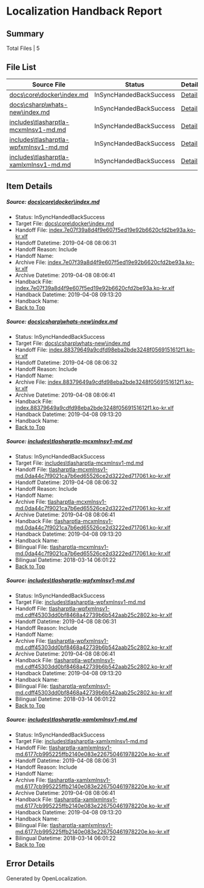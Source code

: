 # <a name='report-top'></a> Localization Handback Report

## Summary
 Total Files | 5

## File List
 Source File | Status | Details 
 ----------- | ------ | ------- 
 [docs\core\docker\index.md](https://github.com/OpenLocalizationTestOrg/docs/blob/f9ae43c1cac88dc83fee07b26d8333501f574532/docs/core/docker/index.md) | InSyncHandedBackSuccess | [Details](#b6fcac5f6062c8e1924794eda0e6b6061f43fa6c41)
 [docs\csharp\whats-new\index.md](https://github.com/OpenLocalizationTestOrg/docs/blob/f9ae43c1cac88dc83fee07b26d8333501f574532/docs/csharp/whats-new/index.md) | InSyncHandedBackSuccess | [Details](#157554dba0e071454c423cd2fd3be50d2be5cb112200)
 [includes\tlasharptla-mcxmlnsv1-md.md](https://github.com/OpenLocalizationTestOrg/docs/blob/f9ae43c1cac88dc83fee07b26d8333501f574532/includes/tlasharptla-mcxmlnsv1-md.md) | InSyncHandedBackSuccess | [Details](#7f5db1529571d6410041b50d8063bd0d689d9a4516225)
 [includes\tlasharptla-wpfxmlnsv1-md.md](https://github.com/OpenLocalizationTestOrg/docs/blob/f9ae43c1cac88dc83fee07b26d8333501f574532/includes/tlasharptla-wpfxmlnsv1-md.md) | InSyncHandedBackSuccess | [Details](#6466dd433df3d39362f1ce3ce231d5b0a7e450d516288)
 [includes\tlasharptla-xamlxmlnsv1-md.md](https://github.com/OpenLocalizationTestOrg/docs/blob/f9ae43c1cac88dc83fee07b26d8333501f574532/includes/tlasharptla-xamlxmlnsv1-md.md) | InSyncHandedBackSuccess | [Details](#ae7061415a4e55e2b3655222d10b6f2e02303dfb16292)

## Item Details
##### <a name='b6fcac5f6062c8e1924794eda0e6b6061f43fa6c41'></a> Source: [docs\core\docker\index.md](https://github.com/OpenLocalizationTestOrg/docs/blob/f9ae43c1cac88dc83fee07b26d8333501f574532/docs/core/docker/index.md)
* Status: InSyncHandedBackSuccess
* Target File: [docs\core\docker\index.md](https://github.com/OpenLocalizationTestOrg/docs.ko-kr/blob/88c2b90331a30cc645d0dd7d1fc6ce2a5a97964a/docs/core/docker/index.md)
* Handoff File: [index.7e07f39a8d4f9e607f5ed19e92b6620cfd2be93a.ko-kr.xlf](https://github.com/OpenLocalizationTestOrg/docs.handoff/blob/1b4615a3b3ada3b0d7fd83e04c70e869e935ffd2/ol-handoff/OpenLocalizationTestOrg/docs.ko-kr/master/p1-ht/index.7e07f39a8d4f9e607f5ed19e92b6620cfd2be93a.ko-kr.xlf)
* Handoff Datetime: 2019-04-08 08:06:31
* Handoff Reason: Include
* Handoff Name: 
* Archive File: [index.7e07f39a8d4f9e607f5ed19e92b6620cfd2be93a.ko-kr.xlf](https://github.com/OpenLocalizationTestOrg/docs.handoff/blob/58539b385652ef602cc1963667644200574e1a8c/ol-archive/OpenLocalizationTestOrg/docs.ko-kr/master/p1-ht/index.7e07f39a8d4f9e607f5ed19e92b6620cfd2be93a.ko-kr.xlf)
* Archive Datetime: 2019-04-08 08:06:41
* Handback File: [index.7e07f39a8d4f9e607f5ed19e92b6620cfd2be93a.ko-kr.xlf](https://github.com/OpenLocalizationTestOrg/docs.handback/blob/df297df2de7ac4eaf4ceb13aa305126c6183ee98/ol-handback/OpenLocalizationTestOrg/docs.ko-kr/master/p1-ht/index.7e07f39a8d4f9e607f5ed19e92b6620cfd2be93a.ko-kr.xlf)
* Handback Datetime: 2019-04-08 09:13:20
* Handback Name: 
* [Back to Top](#report-top)

##### <a name='157554dba0e071454c423cd2fd3be50d2be5cb112200'></a> Source: [docs\csharp\whats-new\index.md](https://github.com/OpenLocalizationTestOrg/docs/blob/f9ae43c1cac88dc83fee07b26d8333501f574532/docs/csharp/whats-new/index.md)
* Status: InSyncHandedBackSuccess
* Target File: [docs\csharp\whats-new\index.md](https://github.com/OpenLocalizationTestOrg/docs.ko-kr/blob/88c2b90331a30cc645d0dd7d1fc6ce2a5a97964a/docs/csharp/whats-new/index.md)
* Handoff File: [index.88379649a9cdfd98eba2bde3248f0569151612f1.ko-kr.xlf](https://github.com/OpenLocalizationTestOrg/docs.handoff/blob/1b4615a3b3ada3b0d7fd83e04c70e869e935ffd2/ol-handoff/OpenLocalizationTestOrg/docs.ko-kr/master/p1-ht/index.88379649a9cdfd98eba2bde3248f0569151612f1.ko-kr.xlf)
* Handoff Datetime: 2019-04-08 08:06:32
* Handoff Reason: Include
* Handoff Name: 
* Archive File: [index.88379649a9cdfd98eba2bde3248f0569151612f1.ko-kr.xlf](https://github.com/OpenLocalizationTestOrg/docs.handoff/blob/58539b385652ef602cc1963667644200574e1a8c/ol-archive/OpenLocalizationTestOrg/docs.ko-kr/master/p1-ht/index.88379649a9cdfd98eba2bde3248f0569151612f1.ko-kr.xlf)
* Archive Datetime: 2019-04-08 08:06:41
* Handback File: [index.88379649a9cdfd98eba2bde3248f0569151612f1.ko-kr.xlf](https://github.com/OpenLocalizationTestOrg/docs.handback/blob/df297df2de7ac4eaf4ceb13aa305126c6183ee98/ol-handback/OpenLocalizationTestOrg/docs.ko-kr/master/p1-ht/index.88379649a9cdfd98eba2bde3248f0569151612f1.ko-kr.xlf)
* Handback Datetime: 2019-04-08 09:13:20
* Handback Name: 
* [Back to Top](#report-top)

##### <a name='7f5db1529571d6410041b50d8063bd0d689d9a4516225'></a> Source: [includes\tlasharptla-mcxmlnsv1-md.md](https://github.com/OpenLocalizationTestOrg/docs/blob/f9ae43c1cac88dc83fee07b26d8333501f574532/includes/tlasharptla-mcxmlnsv1-md.md)
* Status: InSyncHandedBackSuccess
* Target File: [includes\tlasharptla-mcxmlnsv1-md.md](https://github.com/OpenLocalizationTestOrg/docs.ko-kr/blob/88c2b90331a30cc645d0dd7d1fc6ce2a5a97964a/includes/tlasharptla-mcxmlnsv1-md.md)
* Handoff File: [tlasharptla-mcxmlnsv1-md.0da44c7f9021ca7b6ed65526ce2d3222ed717061.ko-kr.xlf](https://github.com/OpenLocalizationTestOrg/docs.handoff/blob/1b4615a3b3ada3b0d7fd83e04c70e869e935ffd2/ol-handoff/OpenLocalizationTestOrg/docs.ko-kr/master/includes/tlasharptla-mcxmlnsv1-md.0da44c7f9021ca7b6ed65526ce2d3222ed717061.ko-kr.xlf)
* Handoff Datetime: 2019-04-08 08:06:32
* Handoff Reason: Include
* Handoff Name: 
* Archive File: [tlasharptla-mcxmlnsv1-md.0da44c7f9021ca7b6ed65526ce2d3222ed717061.ko-kr.xlf](https://github.com/OpenLocalizationTestOrg/docs.handoff/blob/58539b385652ef602cc1963667644200574e1a8c/ol-archive/OpenLocalizationTestOrg/docs.ko-kr/master/includes/tlasharptla-mcxmlnsv1-md.0da44c7f9021ca7b6ed65526ce2d3222ed717061.ko-kr.xlf)
* Archive Datetime: 2019-04-08 08:06:41
* Handback File: [tlasharptla-mcxmlnsv1-md.0da44c7f9021ca7b6ed65526ce2d3222ed717061.ko-kr.xlf](https://github.com/OpenLocalizationTestOrg/docs.handback/blob/df297df2de7ac4eaf4ceb13aa305126c6183ee98/ol-handback/OpenLocalizationTestOrg/docs.ko-kr/master/includes/tlasharptla-mcxmlnsv1-md.0da44c7f9021ca7b6ed65526ce2d3222ed717061.ko-kr.xlf)
* Handback Datetime: 2019-04-08 09:13:20
* Handback Name: 
* Bilingual File: [tlasharptla-mcxmlnsv1-md.0da44c7f9021ca7b6ed65526ce2d3222ed717061.ko-kr.xlf](https://github.com/OpenLocalizationTestOrg/docs.handback/blob/a4ac429569077e8f7e34279399ff3973160b5bc1/ol-handback/OpenLocalizationTestOrg/docs.ko-kr/master/includes/tlasharptla-mcxmlnsv1-md.0da44c7f9021ca7b6ed65526ce2d3222ed717061.ko-kr.xlf)
* Bilingual Datetime: 2018-03-14 06:01:22
* [Back to Top](#report-top)

##### <a name='6466dd433df3d39362f1ce3ce231d5b0a7e450d516288'></a> Source: [includes\tlasharptla-wpfxmlnsv1-md.md](https://github.com/OpenLocalizationTestOrg/docs/blob/f9ae43c1cac88dc83fee07b26d8333501f574532/includes/tlasharptla-wpfxmlnsv1-md.md)
* Status: InSyncHandedBackSuccess
* Target File: [includes\tlasharptla-wpfxmlnsv1-md.md](https://github.com/OpenLocalizationTestOrg/docs.ko-kr/blob/88c2b90331a30cc645d0dd7d1fc6ce2a5a97964a/includes/tlasharptla-wpfxmlnsv1-md.md)
* Handoff File: [tlasharptla-wpfxmlnsv1-md.cdff45303dd0bf8468a42739b6b542aab25c2802.ko-kr.xlf](https://github.com/OpenLocalizationTestOrg/docs.handoff/blob/1b4615a3b3ada3b0d7fd83e04c70e869e935ffd2/ol-handoff/OpenLocalizationTestOrg/docs.ko-kr/master/includes/tlasharptla-wpfxmlnsv1-md.cdff45303dd0bf8468a42739b6b542aab25c2802.ko-kr.xlf)
* Handoff Datetime: 2019-04-08 08:06:31
* Handoff Reason: Include
* Handoff Name: 
* Archive File: [tlasharptla-wpfxmlnsv1-md.cdff45303dd0bf8468a42739b6b542aab25c2802.ko-kr.xlf](https://github.com/OpenLocalizationTestOrg/docs.handoff/blob/58539b385652ef602cc1963667644200574e1a8c/ol-archive/OpenLocalizationTestOrg/docs.ko-kr/master/includes/tlasharptla-wpfxmlnsv1-md.cdff45303dd0bf8468a42739b6b542aab25c2802.ko-kr.xlf)
* Archive Datetime: 2019-04-08 08:06:41
* Handback File: [tlasharptla-wpfxmlnsv1-md.cdff45303dd0bf8468a42739b6b542aab25c2802.ko-kr.xlf](https://github.com/OpenLocalizationTestOrg/docs.handback/blob/df297df2de7ac4eaf4ceb13aa305126c6183ee98/ol-handback/OpenLocalizationTestOrg/docs.ko-kr/master/includes/tlasharptla-wpfxmlnsv1-md.cdff45303dd0bf8468a42739b6b542aab25c2802.ko-kr.xlf)
* Handback Datetime: 2019-04-08 09:13:20
* Handback Name: 
* Bilingual File: [tlasharptla-wpfxmlnsv1-md.cdff45303dd0bf8468a42739b6b542aab25c2802.ko-kr.xlf](https://github.com/OpenLocalizationTestOrg/docs.handback/blob/a4ac429569077e8f7e34279399ff3973160b5bc1/ol-handback/OpenLocalizationTestOrg/docs.ko-kr/master/includes/tlasharptla-wpfxmlnsv1-md.cdff45303dd0bf8468a42739b6b542aab25c2802.ko-kr.xlf)
* Bilingual Datetime: 2018-03-14 06:01:22
* [Back to Top](#report-top)

##### <a name='ae7061415a4e55e2b3655222d10b6f2e02303dfb16292'></a> Source: [includes\tlasharptla-xamlxmlnsv1-md.md](https://github.com/OpenLocalizationTestOrg/docs/blob/f9ae43c1cac88dc83fee07b26d8333501f574532/includes/tlasharptla-xamlxmlnsv1-md.md)
* Status: InSyncHandedBackSuccess
* Target File: [includes\tlasharptla-xamlxmlnsv1-md.md](https://github.com/OpenLocalizationTestOrg/docs.ko-kr/blob/88c2b90331a30cc645d0dd7d1fc6ce2a5a97964a/includes/tlasharptla-xamlxmlnsv1-md.md)
* Handoff File: [tlasharptla-xamlxmlnsv1-md.6177cb995225ffb2140e083e226750461978220e.ko-kr.xlf](https://github.com/OpenLocalizationTestOrg/docs.handoff/blob/1b4615a3b3ada3b0d7fd83e04c70e869e935ffd2/ol-handoff/OpenLocalizationTestOrg/docs.ko-kr/master/includes/tlasharptla-xamlxmlnsv1-md.6177cb995225ffb2140e083e226750461978220e.ko-kr.xlf)
* Handoff Datetime: 2019-04-08 08:06:31
* Handoff Reason: Include
* Handoff Name: 
* Archive File: [tlasharptla-xamlxmlnsv1-md.6177cb995225ffb2140e083e226750461978220e.ko-kr.xlf](https://github.com/OpenLocalizationTestOrg/docs.handoff/blob/58539b385652ef602cc1963667644200574e1a8c/ol-archive/OpenLocalizationTestOrg/docs.ko-kr/master/includes/tlasharptla-xamlxmlnsv1-md.6177cb995225ffb2140e083e226750461978220e.ko-kr.xlf)
* Archive Datetime: 2019-04-08 08:06:41
* Handback File: [tlasharptla-xamlxmlnsv1-md.6177cb995225ffb2140e083e226750461978220e.ko-kr.xlf](https://github.com/OpenLocalizationTestOrg/docs.handback/blob/df297df2de7ac4eaf4ceb13aa305126c6183ee98/ol-handback/OpenLocalizationTestOrg/docs.ko-kr/master/includes/tlasharptla-xamlxmlnsv1-md.6177cb995225ffb2140e083e226750461978220e.ko-kr.xlf)
* Handback Datetime: 2019-04-08 09:13:20
* Handback Name: 
* Bilingual File: [tlasharptla-xamlxmlnsv1-md.6177cb995225ffb2140e083e226750461978220e.ko-kr.xlf](https://github.com/OpenLocalizationTestOrg/docs.handback/blob/a4ac429569077e8f7e34279399ff3973160b5bc1/ol-handback/OpenLocalizationTestOrg/docs.ko-kr/master/includes/tlasharptla-xamlxmlnsv1-md.6177cb995225ffb2140e083e226750461978220e.ko-kr.xlf)
* Bilingual Datetime: 2018-03-14 06:01:22
* [Back to Top](#report-top)


## Error Details

Generated by OpenLocalization.
